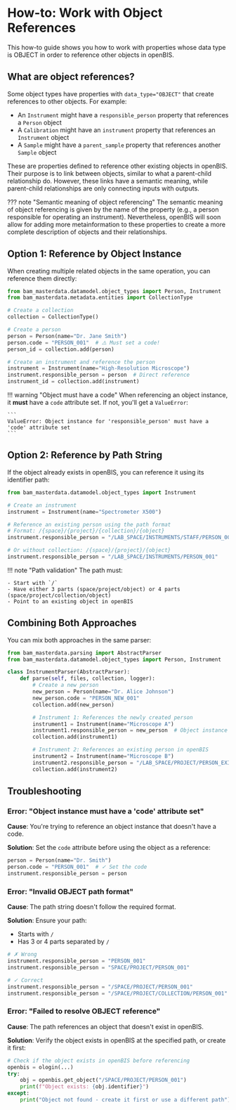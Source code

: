 # How-to: Work with Object References

This how-to guide shows you how to work with properties whose data type is OBJECT in order to reference other objects in openBIS.

## What are object references?

Some object types have properties with `data_type="OBJECT"` that create references to other objects. For example:

- An `Instrument` might have a `responsible_person` property that references a `Person` object
- A `Calibration` might have an `instrument` property that references an `Instrument` object
- A `Sample` might have a `parent_sample` property that references another `Sample` object

These are properties defined to reference other existing objects in openBIS. Their purpose is to link between objects, similar to what a parent-child relationship do. However, these links have a semantic meaning, while parent-child relationships are only connecting inputs with outputs.

??? note "Semantic meaning of object referencing"
    The semantic meaning of object referencing is given by the name of the property (e.g., a person responsible for operating an instrument). Nevertheless, openBIS will soon allow for adding more metainformation to these properties to create a more complete description of objects and their relationships.

## Option 1: Reference by Object Instance

When creating multiple related objects in the same operation, you can reference them directly:

```python
from bam_masterdata.datamodel.object_types import Person, Instrument
from bam_masterdata.metadata.entities import CollectionType

# Create a collection
collection = CollectionType()

# Create a person
person = Person(name="Dr. Jane Smith")
person.code = "PERSON_001"  # ⚠️ Must set a code!
person_id = collection.add(person)

# Create an instrument and reference the person
instrument = Instrument(name="High-Resolution Microscope")
instrument.responsible_person = person  # Direct reference
instrument_id = collection.add(instrument)
```

!!! warning "Object must have a code"
    When referencing an object instance, it **must** have a `code` attribute set. If not, you'll get a `ValueError`:

    ```
    ValueError: Object instance for 'responsible_person' must have a 'code' attribute set
    ```

## Option 2: Reference by Path String

If the object already exists in openBIS, you can reference it using its identifier path:

```python
from bam_masterdata.datamodel.object_types import Instrument

# Create an instrument
instrument = Instrument(name="Spectrometer X500")

# Reference an existing person using the path format
# Format: /{space}/{project}/{collection}/{object}
instrument.responsible_person = "/LAB_SPACE/INSTRUMENTS/STAFF/PERSON_001"

# Or without collection: /{space}/{project}/{object}
instrument.responsible_person = "/LAB_SPACE/INSTRUMENTS/PERSON_001"
```

!!! note "Path validation"
    The path must:

    - Start with `/`
    - Have either 3 parts (space/project/object) or 4 parts (space/project/collection/object)
    - Point to an existing object in openBIS

## Combining Both Approaches

You can mix both approaches in the same parser:

```python
from bam_masterdata.parsing import AbstractParser
from bam_masterdata.datamodel.object_types import Person, Instrument

class InstrumentParser(AbstractParser):
    def parse(self, files, collection, logger):
        # Create a new person
        new_person = Person(name="Dr. Alice Johnson")
        new_person.code = "PERSON_NEW_001"
        collection.add(new_person)

        # Instrument 1: References the newly created person
        instrument1 = Instrument(name="Microscope A")
        instrument1.responsible_person = new_person  # Object instance
        collection.add(instrument1)

        # Instrument 2: References an existing person in openBIS
        instrument2 = Instrument(name="Microscope B")
        instrument2.responsible_person = "/LAB_SPACE/PROJECT/PERSON_EXISTING"  # Path
        collection.add(instrument2)
```

## Troubleshooting

### Error: "Object instance must have a 'code' attribute set"

**Cause**: You're trying to reference an object instance that doesn't have a code.

**Solution**: Set the `code` attribute before using the object as a reference:

```python
person = Person(name="Dr. Smith")
person.code = "PERSON_001"  # ✓ Set the code
instrument.responsible_person = person
```

### Error: "Invalid OBJECT path format"

**Cause**: The path string doesn't follow the required format.

**Solution**: Ensure your path:

- Starts with `/`
- Has 3 or 4 parts separated by `/`

```python
# ✗ Wrong
instrument.responsible_person = "PERSON_001"
instrument.responsible_person = "SPACE/PROJECT/PERSON_001"

# ✓ Correct
instrument.responsible_person = "/SPACE/PROJECT/PERSON_001"
instrument.responsible_person = "/SPACE/PROJECT/COLLECTION/PERSON_001"
```

### Error: "Failed to resolve OBJECT reference"

**Cause**: The path references an object that doesn't exist in openBIS.

**Solution**: Verify the object exists in openBIS at the specified path, or create it first:

```python
# Check if the object exists in openBIS before referencing
openbis = ologin(...)
try:
    obj = openbis.get_object("/SPACE/PROJECT/PERSON_001")
    print(f"Object exists: {obj.identifier}")
except:
    print("Object not found - create it first or use a different path")
```
